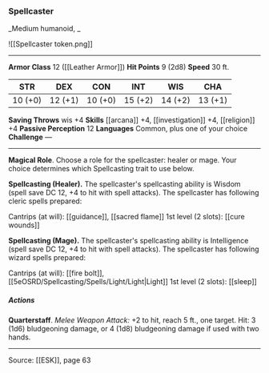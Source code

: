 ### Spellcaster
_Medium humanoid, _

![[Spellcaster token.png]]


---

**Armor Class** 12 ([[Leather Armor]])
**Hit Points** 9 (2d8)
**Speed** 30 ft.

| STR     | DEX     | CON     | INT     | WIS     | CHA     |
|---------|---------|---------|---------|---------|---------|
| 10 (+0) | 12 (+1) | 10 (+0) | 15 (+2) | 14 (+2) | 13 (+1) |

**Saving Throws** wis +4
**Skills** [[arcana]] +4, [[investigation]] +4, [[religion]] +4
**Passive Perception** 12
**Languages** Common, plus one of your choice
**Challenge** —

---

**Magical Role**. Choose a role for the spellcaster: healer or mage. Your choice determines which Spellcasting trait to use below.

**Spellcasting (Healer).** The spellcaster's spellcasting ability is Wisdom (spell save DC 12, +4 to hit with spell attacks). The spellcaster has following cleric spells prepared:

Cantrips (at will): [[guidance]], [[sacred flame]]
1st level (2 slots): [[cure wounds]]

**Spellcasting (Mage).** The spellcaster's spellcasting ability is Intelligence (spell save DC 12, +4 to hit with spell attacks). The spellcaster has following wizard spells prepared:

Cantrips (at will): [[fire bolt]], [[5eOSRD/Spellcasting/Spells/Light/Light|Light]]
1st level (2 slots): [[sleep]]

##### Actions
**Quarterstaff**. _Melee Weapon Attack:_ +2 to hit, reach 5 ft., one target. Hit: 3 (1d6) bludgeoning damage, or 4 (1d8) bludgeoning damage if used with two hands.


---

Source: [[ESK]], page 63